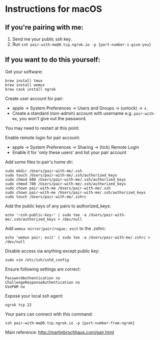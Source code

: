 # Instructions for macOS

## If you're pairing with me:

1. Send me your public ssh key.
2. Run `ssh pair-with-me@0.tcp.ngrok.io -p {port-number-i-give-you}`

## If you want to do this yourself:

Get your software:
```
brew install tmux
brew install wemux
brew cask install ngrok
```

Create user account for pair:
- apple -> System Preferences -> Users and Groups -> (unlock) -> +.
- Create a standard (non-admin) account with username e.g. `pair-with-me`, you won't give out the
  password.

You may need to restart at this point.

Enable remote login for pair account:
- apple -> System Preferences -> Sharing -> (tick) Remote Login
- Enable it for 'only these users' and list your pair account

Add some files to pair's home dir:
```
sudo mkdir /Users/pair-with-me/.ssh
sudo touch /Users/pair-with-me/.ssh/authorized_keys
sudo chmod 600 /Users/pair-with-me/.ssh/authorized_keys
sudo chmod 700 /Users/pair-with-me/.ssh/authorized_keys
sudo chown pair-with-me /Users/pair-with-me/.ssh
sudo chown pair-with-me /Users/pair-with-me/.ssh/authorized_keys
sudo touch /Users/pair-with-me/.zshrc
```

Add the public keys of any pairs to authorized_keys:

```
echo '~ssh-public-key~' | sudo tee -a /Users/pair-with-me/.ssh/authorized_keys > /dev/null
```

Add `wemux mirror|pair|rogue; exit` to the .zshrc:

```
echo 'wemux pair; exit' | sudo tee -a /Users/pair-with-me/.zshrc > /dev/null
```

Disable access via anything except public key:
```
sudo vim /etc/ssh/sshd_config
```

Ensure following settings are correct:
```
PasswordAuthentication no
ChallengeResponseAuthentication no
UsePAM no
```

Expose your local ssh agent:
```
ngrok tcp 22
```

Your pairs can connect with this command:
```
ssh pair-with-me@0.tcp.ngrok.io -p {port-number-from-ngrok}
```


Main reference: http://martinbrochhaus.com/pair.html
